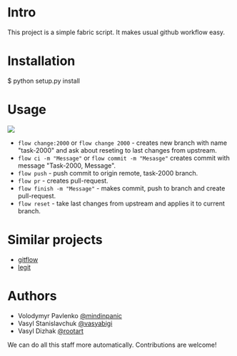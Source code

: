 Intro
=====
This project is a simple fabric script. It makes usual github workflow easy.


Installation
============
  $ python setup.py install


Usage
=====

![](https://www.evernote.com/shard/s46/sh/0567535b-937d-4e04-81dd-22902e3c64e8/ee0c279d30d7a69621d229cddd72d2fc/res/9690c864-18e7-45ef-9b7c-3393c14603ab/skitch.png)

* `flow change:2000` or `flow change 2000` - creates new branch with name "task-2000" and ask about reseting to last changes from upstream.
* `flow ci -m "Message"` or `flow commit -m "Mesasge"` creates commit with message "Task-2000, Message".
* `flow push` - push commit to origin remote, task-2000 branch.
* `flow pr` - creates pull-request.
* `flow finish -m "Message"` - makes commit, push to branch and create pull-request.
* `flow reset` - take last changes from upstream and applies it to current branch.


Similar projects
================

* [gitflow](https://github.com/nvie/gitflow)
* [legit](http://www.git-legit.org/)


Authors
=======
* Volodymyr Pavlenko [@mindinpanic](https://github.com/mindinpanic)
* Vasyl Stanislavchuk [@vasyabigi](https://github.com/vasyabigi)
* Vasyl Dizhak [@rootart](http://github.com/rootart)

We can do all this staff more automatically.
Contributions are welcome!

